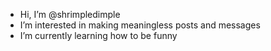 - Hi, I’m @shrimpledimple
- I’m interested in making meaningless posts and messages
- I’m currently learning how to be funny

<!---
shrimpledimple/shrimpledimple is a ✨ special ✨ repository because its `README.md` (this file) appears on your GitHub profile.
You can click the Preview link to take a look at your changes.
--->
